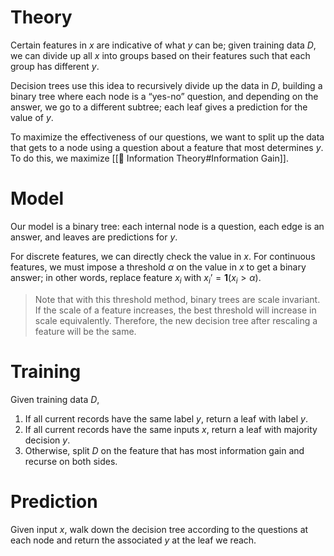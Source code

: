 

# Theory
Certain features in $x$ are indicative of what $y$ can be; given training data $D$, we can divide up all $x$ into groups based on their features such that each group has different $y$.

Decision trees use this idea to recursively divide up the data in $D$, building a binary tree where each node is a “yes-no” question, and depending on the answer, we go to a different subtree; each leaf gives a prediction for the value of $y$.

To maximize the effectiveness of our questions, we want to split up the data that gets to a node using a question about a feature that most determines $y$. To do this, we maximize [[🧮 Information Theory#Information Gain]].

# Model
Our model is a binary tree: each internal node is a question, each edge is an answer, and leaves are predictions for $y$.

For discrete features, we can directly check the value in $x$. For continuous features, we must impose a threshold $\alpha$ on the value in $x$ to get a binary answer; in other words, replace feature $x_i$ with $x_i’ = \mathbf{1}(x_i > \alpha)$.

>Note that with this threshold method, binary trees are scale invariant. If the scale of a feature increases, the best threshold will increase in scale equivalently. Therefore, the new decision tree after rescaling a feature will be the same.

# Training
Given training data $D$,
1. If all current records have the same label $y$, return a leaf with label $y$.
2. If all current records have the same inputs $x$, return a leaf with majority decision $y$.
3. Otherwise, split $D$ on the feature that has most information gain and recurse on both sides.

# Prediction
Given input $x$, walk down the decision tree according to the questions at each node and return the associated $y$ at the leaf we reach.


